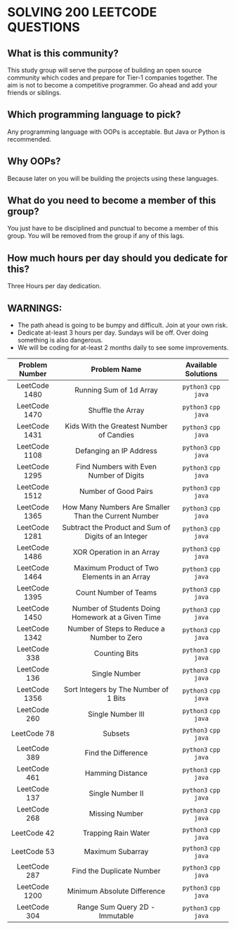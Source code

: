 # SOLVING 200 LEETCODE QUESTIONS

## What is this community?
This study group will serve the purpose of building an open source community which codes and prepare for Tier-1 companies together. The aim is not to become a competitive programmer. Go ahead and add your friends or siblings.

## Which programming language to pick?
Any programming language with OOPs is acceptable. But Java or Python is recommended.

## Why OOPs?
Because later on you will be building the projects using these languages.

## What do you need to become a member of this group?
You just have to be disciplined and punctual to become a member of this group. You will be removed from the group if any of this lags.

## How much hours per day should you dedicate for this?
Three Hours per day dedication.

## WARNINGS:
- The path ahead is going to be bumpy and difficult. Join at your own risk.
- Dedicate at-least 3 hours per day. Sundays will be off. Over doing something is also dangerous.
- We will be coding for at-least 2 months daily to see some improvements. 

| Problem Number | Problem Name | Available Solutions |
| :---: | :---: | :---: |
| LeetCode 1480 | Running Sum of 1d Array | `python3` `cpp` `java` |
| LeetCode 1470 | Shuffle the Array | `python3` `cpp` `java` |
| LeetCode 1431 | Kids With the Greatest Number of Candies | `python3` `cpp` `java` |
| LeetCode 1108 | Defanging an IP Address | `python3` `cpp` `java` |
| LeetCode 1295 | Find Numbers with Even Number of Digits | `python3` `cpp` `java` |
| LeetCode 1512 | Number of Good Pairs | `python3` `cpp` `java` |
| LeetCode 1365 | How Many Numbers Are Smaller Than the Current Number | `python3` `cpp` `java` |
| LeetCode 1281 | Subtract the Product and Sum of Digits of an Integer | `python3` `cpp` `java` |
| LeetCode 1486 | XOR Operation in an Array | `python3` `cpp` `java` |
| LeetCode 1464 | Maximum Product of Two Elements in an Array | `python3` `cpp` `java` |
| LeetCode 1395 | Count Number of Teams | `python3` `cpp` `java` |
| LeetCode 1450 | Number of Students Doing Homework at a Given Time | `python3` `cpp` `java` |
| LeetCode 1342 | Number of Steps to Reduce a Number to Zero | `python3` `cpp` `java` |
| LeetCode 338 | Counting Bits | `python3` `cpp` `java` |
| LeetCode 136 | Single Number | `python3` `cpp` `java` |
| LeetCode 1356 | Sort Integers by The Number of 1 Bits | `python3` `cpp` `java` |
| LeetCode 260 | Single Number III | `python3` `cpp` `java` |
| LeetCode 78 | Subsets | `python3` `cpp` `java` |
| LeetCode 389 | Find the Difference | `python3` `cpp` `java` |
| LeetCode 461 | Hamming Distance | `python3` `cpp` `java` |
| LeetCode 137 | Single Number II | `python3` `cpp` `java` |
| LeetCode 268 | Missing Number | `python3` `cpp` `java` |
| LeetCode 42 | Trapping Rain Water | `python3` `cpp` `java` |
| LeetCode 53 | Maximum Subarray | `python3` `cpp` `java` |
| LeetCode 287 | Find the Duplicate Number | `python3` `cpp` `java` |
| LeetCode 1200 | Minimum Absolute Difference | `python3` `cpp` `java` |
| LeetCode 304 | Range Sum Query 2D - Immutable | `python3` `cpp` `java` |

